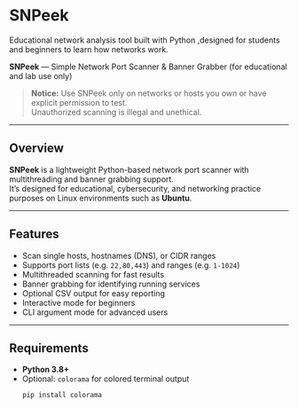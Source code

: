 # SNPeek
Educational network analysis tool built with Python ,designed for students and beginners to learn how networks work.

**SNPeek** — Simple Network Port Scanner & Banner Grabber (for educational and lab use only)

> **Notice:** Use SNPeek only on networks or hosts you own or have explicit permission to test.  
> Unauthorized scanning is illegal and unethical.

---

## Overview
**SNPeek** is a lightweight Python-based network port scanner with multithreading and banner grabbing support.  
It’s designed for educational, cybersecurity, and networking practice purposes on Linux environments such as **Ubuntu**.

---

## Features
- Scan single hosts, hostnames (DNS), or CIDR ranges  
- Supports port lists (e.g. `22,80,443`) and ranges (e.g. `1-1024`)  
- Multithreaded scanning for fast results  
- Banner grabbing for identifying running services  
- Optional CSV output for easy reporting  
- Interactive mode for beginners  
- CLI argument mode for advanced users  

---

## Requirements
- **Python 3.8+**
- Optional: `colorama` for colored terminal output  
  ```bash
  pip install colorama
